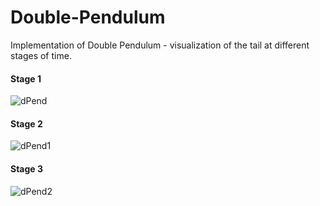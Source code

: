 # Double-Pendulum
Implementation of Double Pendulum - visualization of the tail at different stages of time.
#### Stage 1
![dPend](https://user-images.githubusercontent.com/54534189/86495377-bfde9180-bd96-11ea-88ac-680b919280e5.JPG)
#### Stage 2
![dPend1](https://user-images.githubusercontent.com/54534189/86495382-c240eb80-bd96-11ea-9b9b-f7a6d9630385.JPG)
#### Stage 3
![dPend2](https://user-images.githubusercontent.com/54534189/86495385-c40aaf00-bd96-11ea-8539-8e6adcad43ee.JPG)
